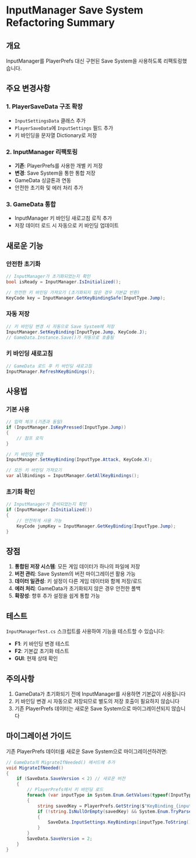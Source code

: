 # InputManager Save System Refactoring Summary

## 개요
InputManager를 PlayerPrefs 대신 구현된 Save System을 사용하도록 리팩토링했습니다.

## 주요 변경사항

### 1. PlayerSaveData 구조 확장
- `InputSettingsData` 클래스 추가
- `PlayerSaveData`에 `InputSettings` 필드 추가
- 키 바인딩을 문자열 Dictionary로 저장

### 2. InputManager 리팩토링
- **기존**: PlayerPrefs를 사용한 개별 키 저장
- **변경**: Save System을 통한 통합 저장
- GameData 싱글톤과 연동
- 안전한 초기화 및 에러 처리 추가

### 3. GameData 통합
- InputManager 키 바인딩 새로고침 로직 추가
- 저장 데이터 로드 시 자동으로 키 바인딩 업데이트

## 새로운 기능

### 안전한 초기화
```csharp
// InputManager가 초기화되었는지 확인
bool isReady = InputManager.IsInitialized();

// 안전한 키 바인딩 가져오기 (초기화되지 않은 경우 기본값 반환)
KeyCode key = InputManager.GetKeyBindingSafe(InputType.Jump);
```

### 자동 저장
```csharp
// 키 바인딩 변경 시 자동으로 Save System에 저장
InputManager.SetKeyBinding(InputType.Jump, KeyCode.J);
// GameData.Instance.Save()가 자동으로 호출됨
```

### 키 바인딩 새로고침
```csharp
// GameData 로드 후 키 바인딩 새로고침
InputManager.RefreshKeyBindings();
```

## 사용법

### 기본 사용
```csharp
// 입력 체크 (기존과 동일)
if (InputManager.IsKeyPressed(InputType.Jump))
{
    // 점프 로직
}

// 키 바인딩 변경
InputManager.SetKeyBinding(InputType.Attack, KeyCode.X);

// 모든 키 바인딩 가져오기
var allBindings = InputManager.GetAllKeyBindings();
```

### 초기화 확인
```csharp
// InputManager가 준비되었는지 확인
if (InputManager.IsInitialized())
{
    // 안전하게 사용 가능
    KeyCode jumpKey = InputManager.GetKeyBinding(InputType.Jump);
}
```

## 장점

1. **통합된 저장 시스템**: 모든 게임 데이터가 하나의 파일에 저장
2. **버전 관리**: Save System의 버전 마이그레이션 활용 가능
3. **데이터 일관성**: 키 설정이 다른 게임 데이터와 함께 저장/로드
4. **에러 처리**: GameData가 초기화되지 않은 경우 안전한 폴백
5. **확장성**: 향후 추가 설정을 쉽게 통합 가능

## 테스트

`InputManagerTest.cs` 스크립트를 사용하여 기능을 테스트할 수 있습니다:

- **F1**: 키 바인딩 변경 테스트
- **F2**: 기본값 초기화 테스트
- **GUI**: 현재 상태 확인

## 주의사항

1. GameData가 초기화되기 전에 InputManager를 사용하면 기본값이 사용됩니다
2. 키 바인딩 변경 시 자동으로 저장되므로 별도의 저장 호출이 필요하지 않습니다
3. 기존 PlayerPrefs 데이터는 새로운 Save System으로 마이그레이션되지 않습니다

## 마이그레이션 가이드

기존 PlayerPrefs 데이터를 새로운 Save System으로 마이그레이션하려면:

```csharp
// GameData의 MigrateIfNeeded() 메서드에 추가
void MigrateIfNeeded()
{
    if (SaveData.SaveVersion < 2) // 새로운 버전
    {
        // PlayerPrefs에서 키 바인딩 로드
        foreach (var inputType in System.Enum.GetValues(typeof(InputType)))
        {
            string savedKey = PlayerPrefs.GetString($"KeyBinding_{inputType}", "");
            if (!string.IsNullOrEmpty(savedKey) && System.Enum.TryParse(savedKey, out KeyCode keyCode))
            {
                SaveData.InputSettings.KeyBindings[inputType.ToString()] = keyCode.ToString();
            }
        }
        SaveData.SaveVersion = 2;
    }
}
```
